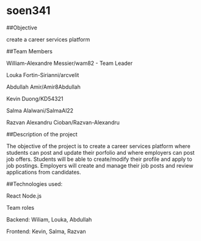 # soen341


##Objective

create a career services platform


##Team Members

William-Alexandre Messier/wam82 - Team Leader

Louka Fortin-Sirianni/arcvelit

Abdullah Amir/Amir8Abdullah

Kevin Duong/KD54321

Salma Alalwani/SalmaAl22

Razvan Alexandru Cioban/Razvan-Alexandru 


##Description of the project

The objective of the project is to create a career services platform where students can post and update their porfolio and where employers can post job offers. Students will be able to create/modify their profile and apply to job postings. Employers will create and manage their job posts and review applications from candidates.


##Technologies used:

React
Node.js

Team roles

Backend: Wiliam, Louka, Abdullah

Frontend: Kevin, Salma, Razvan
